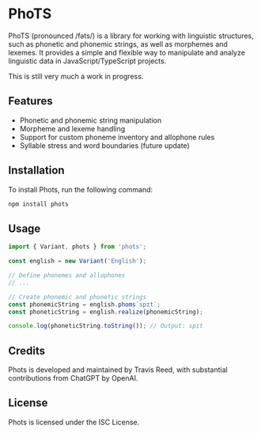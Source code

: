 # PhoTS

PhoTS (pronounced /fəts/) is a library for working with linguistic structures, such as phonetic and phonemic strings, as well as morphemes and lexemes. It provides a simple and flexible way to manipulate and analyze linguistic data in JavaScript/TypeScript projects.

This is still very much a work in progress.

## Features

- Phonetic and phonemic string manipulation
- Morpheme and lexeme handling
- Support for custom phoneme inventory and allophone rules
- Syllable stress and word boundaries (future update)

## Installation

To install Phots, run the following command:

```bash
npm install phots
```

## Usage

```typescript
import { Variant, phots } from 'phots';

const english = new Variant('English');

// Define phonemes and allophones
// ...

// Create phonemic and phonetic strings
const phonemicString = english.phoms`spɪt`;
const phoneticString = english.realize(phonemicString);

console.log(phoneticString.toString()); // Output: spɪt
```

## Credits
Phots is developed and maintained by Travis Reed, with substantial contributions from ChatGPT by OpenAI.

## License
Phots is licensed under the ISC License.
